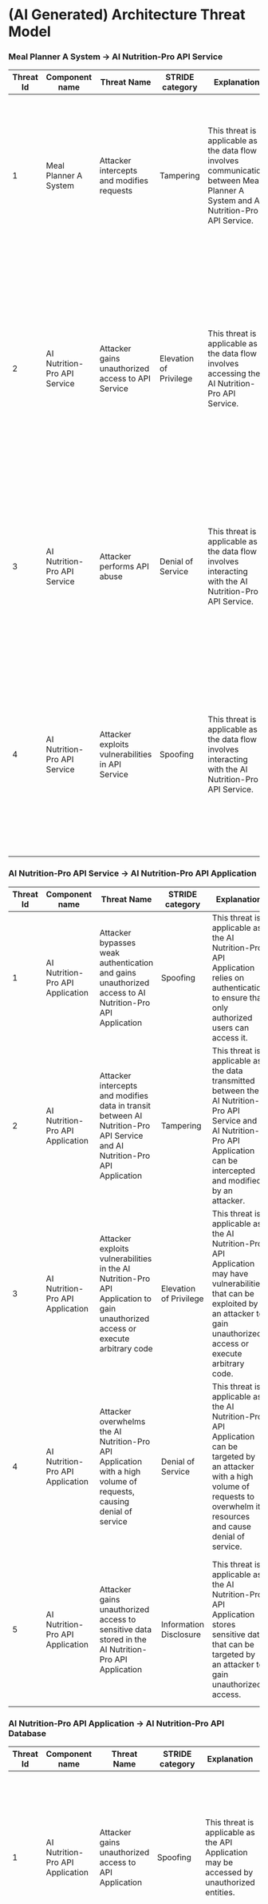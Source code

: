# (AI Generated) Architecture Threat Model

### Meal Planner A System -> AI Nutrition-Pro API Service

| Threat Id | Component name | Threat Name | STRIDE category | Explanation | Mitigations | Risk severity |
| --- | --- | --- | --- | --- | --- | --- |
| 1 | Meal Planner A System | Attacker intercepts and modifies requests | Tampering | This threat is applicable as the data flow involves communication between Meal Planner A System and AI Nutrition-Pro API Service. | Implement secure communication protocols such as HTTPS to encrypt the requests and responses. Use message integrity checks such as digital signatures to detect any modifications to the data. | High |
| 2 | AI Nutrition-Pro API Service | Attacker gains unauthorized access to API Service | Elevation of Privilege | This threat is applicable as the data flow involves accessing the AI Nutrition-Pro API Service. | Implement strong authentication mechanisms such as multi-factor authentication and access controls to ensure only authorized users can access the API Service. Regularly monitor and audit access logs to detect any unauthorized access attempts. | High |
| 3 | AI Nutrition-Pro API Service | Attacker performs API abuse | Denial of Service | This threat is applicable as the data flow involves interacting with the AI Nutrition-Pro API Service. | Implement rate limiting and throttling mechanisms to prevent excessive API requests from a single source. Use anomaly detection techniques to identify and block suspicious or malicious API requests. | Medium |
| 4 | AI Nutrition-Pro API Service | Attacker exploits vulnerabilities in API Service | Spoofing | This threat is applicable as the data flow involves interacting with the AI Nutrition-Pro API Service. | Regularly update and patch the API Service to address any known vulnerabilities. Implement input validation and sanitization to prevent injection attacks. Use secure coding practices to minimize the risk of spoofing attacks. | Medium |


### AI Nutrition-Pro API Service -> AI Nutrition-Pro API Application

| Threat Id | Component name | Threat Name | STRIDE category | Explanation | Mitigations | Risk severity |
| --- | --- | --- | --- | --- | --- | --- |
| 1 | AI Nutrition-Pro API Application | Attacker bypasses weak authentication and gains unauthorized access to AI Nutrition-Pro API Application | Spoofing | This threat is applicable as the AI Nutrition-Pro API Application relies on authentication to ensure that only authorized users can access it. | Implement strong authentication mechanisms such as multi-factor authentication, secure token-based authentication, or certificate-based authentication. | High |
| 2 | AI Nutrition-Pro API Application | Attacker intercepts and modifies data in transit between AI Nutrition-Pro API Service and AI Nutrition-Pro API Application | Tampering | This threat is applicable as the data transmitted between the AI Nutrition-Pro API Service and AI Nutrition-Pro API Application can be intercepted and modified by an attacker. | Implement secure communication protocols such as HTTPS/TLS to encrypt the data in transit and ensure its integrity. | High |
| 3 | AI Nutrition-Pro API Application | Attacker exploits vulnerabilities in the AI Nutrition-Pro API Application to gain unauthorized access or execute arbitrary code | Elevation of Privilege | This threat is applicable as the AI Nutrition-Pro API Application may have vulnerabilities that can be exploited by an attacker to gain unauthorized access or execute arbitrary code. | Regularly update and patch the AI Nutrition-Pro API Application to address any known vulnerabilities. Implement secure coding practices and perform regular security testing and code reviews. | High |
| 4 | AI Nutrition-Pro API Application | Attacker overwhelms the AI Nutrition-Pro API Application with a high volume of requests, causing denial of service | Denial of Service | This threat is applicable as the AI Nutrition-Pro API Application can be targeted by an attacker with a high volume of requests to overwhelm its resources and cause denial of service. | Implement rate limiting, throttling, and request validation mechanisms to mitigate the impact of a high volume of requests. Use load balancing and scaling techniques to distribute the load and ensure high availability. | Medium |
| 5 | AI Nutrition-Pro API Application | Attacker gains unauthorized access to sensitive data stored in the AI Nutrition-Pro API Application | Information Disclosure | This threat is applicable as the AI Nutrition-Pro API Application stores sensitive data that can be targeted by an attacker to gain unauthorized access. | Implement strong access controls, encryption, and data protection mechanisms to ensure the confidentiality and integrity of sensitive data. Regularly monitor and audit access to sensitive data. | High |


### AI Nutrition-Pro API Application -> AI Nutrition-Pro API Database

| Threat Id | Component name | Threat Name | STRIDE category | Explanation | Mitigations | Risk severity |
| --- | --- | --- | --- | --- | --- | --- |
| 1 | AI Nutrition-Pro API Application | Attacker gains unauthorized access to API Application | Spoofing | This threat is applicable as the API Application may be accessed by unauthorized entities. | Implement strong authentication mechanisms such as multi-factor authentication and secure session management. Regularly update and patch the API Application to address any security vulnerabilities. | High |
| 2 | AI Nutrition-Pro API Application | Attacker manipulates or injects malicious data into API requests | Tampering | This threat is applicable as the API Application accepts input from external sources. | Implement input validation and sanitization techniques to prevent injection attacks. Use parameterized queries or prepared statements to prevent SQL injection attacks. Implement content security policies to prevent cross-site scripting (XSS) attacks. | Medium |
| 3 | AI Nutrition-Pro API Application | Attacker overwhelms API Application with excessive requests | Denial of Service | This threat is applicable as the API Application may be targeted by malicious actors attempting to disrupt its availability. | Implement rate limiting and throttling mechanisms to limit the number of requests from a single source. Use load balancers and scalable infrastructure to handle high traffic loads. Implement anomaly detection and monitoring to identify and mitigate DDoS attacks. | High |
| 4 | AI Nutrition-Pro API Database | Attacker gains unauthorized access to API Database | Spoofing | This threat is applicable as the API Database may be accessed by unauthorized entities. | Implement strong authentication mechanisms such as secure credentials and access controls. Regularly update and patch the API Database to address any security vulnerabilities. Encrypt sensitive data at rest and in transit. | High |
| 5 | AI Nutrition-Pro API Database | Attacker exploits SQL injection vulnerability in API Database | Tampering | This threat is applicable as the API Database accepts input from the API Application. | Implement input validation and sanitization techniques to prevent SQL injection attacks. Use parameterized queries or prepared statements to prevent SQL injection attacks. Regularly update and patch the API Database to address any security vulnerabilities. | High |
| 6 | AI Nutrition-Pro API Database | Attacker performs unauthorized data modification or deletion in API Database | Tampering | This threat is applicable as the API Database stores sensitive data that may be targeted by malicious actors. | Implement access controls and permissions to restrict unauthorized modifications or deletions. Regularly backup the API Database to prevent data loss. Monitor and log all database activities to detect and respond to unauthorized actions. | High |


### Meal Planner application manager -> Web Control Plane

| Threat Id | Component name | Threat Name | STRIDE category | Explanation | Mitigations | Risk severity |
| --- | --- | --- | --- | --- | --- | --- |


### Administrator -> Web Control Plane

| Threat Id | Component name | Threat Name | STRIDE category | Explanation | Mitigations | Risk severity |
| --- | --- | --- | --- | --- | --- | --- |


### App Onboarding Manager -> Web Control Plane

| Threat Id | Component name | Threat Name | STRIDE category | Explanation | Mitigations | Risk severity |
| --- | --- | --- | --- | --- | --- | --- |


### Web Control Plane -> Control Plane Database

| Threat Id | Component name | Threat Name | STRIDE category | Explanation | Mitigations | Risk severity |
| --- | --- | --- | --- | --- | --- | --- |
| 1 | Web Control Plane | Unauthorized access to Control Plane Database | Spoofing | This threat is applicable as there is a possibility of unauthorized access to the Control Plane Database. | Implement strong authentication and access control mechanisms to ensure only authorized users can access the Control Plane Database. Regularly monitor and audit access logs to detect any unauthorized access attempts. | High |
| 2 | Web Control Plane | Data leakage from Control Plane Database | Tampering | This threat is applicable as there is a possibility of data leakage from the Control Plane Database. | Implement encryption mechanisms to protect sensitive data stored in the Control Plane Database. Regularly monitor and audit access logs to detect any unauthorized access or data leakage. | Medium |
| 3 | Web Control Plane | Denial of Service (DoS) attack on Control Plane Database | Denial of Service | This threat is applicable as there is a possibility of a Denial of Service (DoS) attack on the Control Plane Database. | Implement measures such as rate limiting, traffic monitoring, and load balancing to mitigate the risk of a Denial of Service (DoS) attack. Regularly monitor and audit system performance to detect any abnormal behavior or signs of a DoS attack. | High |


### API Gateway -> API Application

| Threat Id | Component name | Threat Name | STRIDE category | Explanation | Mitigations | Risk severity |
| --- | --- | --- | --- | --- | --- | --- |
| 1 | API Gateway | Attacker bypasses authentication and gains unauthorized access to API Application | Spoofing | This threat is applicable as the API Gateway is responsible for authentication and authorization of clients. If an attacker is able to bypass the authentication mechanism, they can gain unauthorized access to the API Application. | Implement strong authentication mechanisms such as multi-factor authentication and secure token-based authentication. Regularly update and patch the API Gateway to address any security vulnerabilities. Implement rate limiting and IP whitelisting to prevent brute force attacks. | High |
| 2 | API Gateway | Attacker performs input validation bypass and injects malicious code into API Application | Tampering | This threat is applicable as the API Gateway is responsible for filtering and validating input from clients. If an attacker is able to bypass the input validation mechanism, they can inject malicious code into the API Application. | Implement strict input validation mechanisms to prevent input validation bypass. Use parameterized queries or prepared statements to prevent SQL injection attacks. Implement output encoding to prevent cross-site scripting (XSS) attacks. Regularly update and patch the API Gateway to address any security vulnerabilities. | High |
| 3 | API Application | Attacker exploits a vulnerability in the API Application and gains unauthorized access to sensitive data | Elevation of Privilege | This threat is applicable as the API Application may have vulnerabilities that can be exploited by an attacker to gain unauthorized access to sensitive data. | Regularly update and patch the API Application to address any security vulnerabilities. Implement secure coding practices such as input validation, output encoding, and proper error handling. Implement access controls to restrict access to sensitive data. | High |
| 4 | API Application | Attacker performs XML External Entity (XXE) attack on the API Application | Information Disclosure | This threat is applicable as the API Application may process XML data and may be vulnerable to XML External Entity (XXE) attacks. | Implement proper input validation and sanitization to prevent XML External Entity (XXE) attacks. Disable external entity resolution in XML parsers. Use whitelisting or schema validation to restrict the allowed XML structure. | Medium |


### API Application -> API Database

| Threat Id | Component name | Threat Name | STRIDE category | Explanation | Mitigations | Risk severity |
| --- | --- | --- | --- | --- | --- | --- |
| 1 | API Application | Attacker gains unauthorized access to API Database | Spoofing | This threat is applicable as there is a possibility of an attacker impersonating a legitimate user or application to gain unauthorized access to the API Database. | Implement strong authentication and authorization mechanisms to ensure that only authorized users and applications can access the API Database. Use secure protocols and encryption to protect data in transit and at rest. | High |
| 2 | API Application | API Database is vulnerable to SQL injection attacks | Tampering | This threat is applicable as there is a possibility of an attacker manipulating SQL queries to gain unauthorized access to or modify data in the API Database. | Implement input validation and parameterized queries to prevent SQL injection attacks. Use prepared statements or stored procedures to ensure that user input is properly sanitized before being used in SQL queries. | High |
| 3 | API Application | API Database is vulnerable to data leakage | Information Disclosure | This threat is applicable as there is a possibility of sensitive data being exposed or leaked from the API Database. | Implement access controls and encryption to protect sensitive data stored in the API Database. Regularly monitor and audit access to the database to detect and prevent unauthorized access or data leakage. | Medium |
| 4 | API Application | API Database is vulnerable to denial of service attacks | Denial of Service | This threat is applicable as there is a possibility of an attacker launching a denial of service attack to disrupt the availability of the API Database. | Implement rate limiting, throttling, and other measures to prevent or mitigate denial of service attacks. Regularly monitor and analyze traffic to detect and respond to potential attacks. | Medium |


